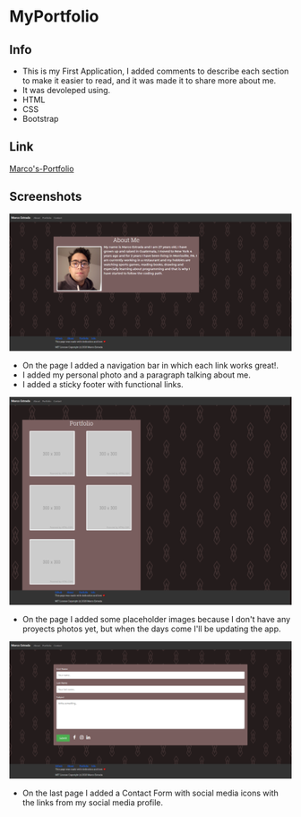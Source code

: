 # MyPortfolio
## Info 

* This is my First Application, I added comments to describe each section to make it easier to read, and it was made it to share more about me.
* It was devoleped using.
* HTML
* CSS
* Bootstrap 

## Link 
[Marco's-Portfolio]( https://marcoc007.github.io/MyPortfolio/)

## Screenshots 

![](/assets/images/screencapture1.png)
* On the page I added a navigation bar in which each link works great!.
* I added my personal photo and a paragraph talking about me.
* I added a sticky footer with functional links.

![](assets/images/screencapture2.png)
* On the page I added some placeholder images because I don't have any proyects photos yet, but when the days come I'll be updating the app.

![](assets/images/screencapture3.png) 
* On the last page I added a Contact Form with social media icons with the links from my social media profile.

